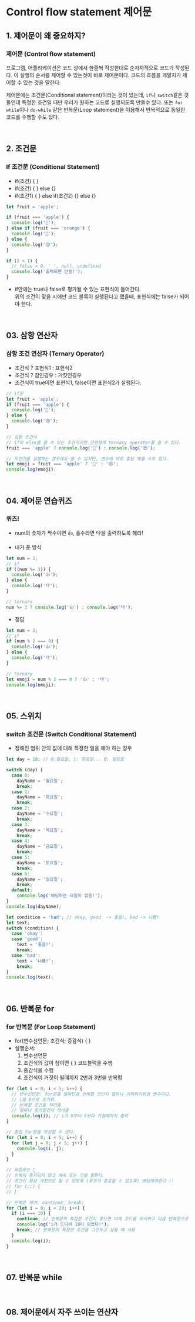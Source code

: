 # Control flow statement 제어문

## 1. 제어문이 왜 중요하지?

### 제어문 (Control flow statement)

프로그램, 어플리케이션은 코드 상에서 한줄씩 작성한대로 순자차적으로 코드가 작성된다.
이 실행의 순서를 제어할 수 있는것이 바로 제어문이다.
코드의 흐름을 개발자가 제어할 수 있는 것을 말한다.

제어문에는 조건문(Conditional statement)이라는 것이 있는데,
`if`나 `switch`같은 것들인데 특정한 조건일 때만 우리가 원하는 코드로 실행되도록 만들수 있다.
또는 `for while`이나 `do-while` 같은 반복문(Loop statement)을 이용해서 반복적으로 동일한 코드를 수행할 수도 있다.

<br />

## 2. 조건문

### If 조건문 (Conditional Statement)

- if(조건) { }
- if(조건) { } else {}
- if(조건1) { } else if(조건2) {} else {}

```javascript
let fruit = 'apple';

if (fruit === 'apple') {
  console.log('🍎');
} else if (fruit === 'orange') {
  console.log('🍊');
} else {
  console.log('😍');
}

if (2 < 1) {
  // false = 0, ' ', null. undefined
  console.log('출력되면 안됨!');
}
```

- if안에는 true나 false로 평가될 수 있는 표현식이 들어간다. <br />
  위의 조건이 맞을 시에만 코드 블록이 실행된다고 했을때, 표현식에는 false가 되어야 한다.

<br />

## 03. 삼항 연산자

### 삼항 조건 연산자 (Ternary Operator)

- 조건식 ? 표현식1 : 표현식2
- 조건식 ? 참인경우 : 거짓인경우
- 조건식이 true이면 표현식1, false이면 표현식2가 실행된다.

```javascript
// if문
let fruit = 'apple';
if (fruit === 'apple') {
  console.log('🍎');
} else {
  console.log('😍');
}

// 삼항 조건식
// if와 else를 쓸 수 있는 조건이라면 간편하게 ternary operator를 쓸 수 있다.
fruit === 'apple' ? console.log('🍎') : console.log('😍');

// 무언가를 실행하는 경우에도 쓸 수 있지만, 변수에 바로 할당 해줄 수도 있다.
let emoji = fruit === 'apple' ? '🍎' : '😍';
console.log(emoji);
```

<br />

## 04. 제어문 연습퀴즈

### 퀴즈!

- num의 숫자가 짝수이면 👍, 홀수라면 👎을 출력하도록 해라!

- 내가 푼 방식

```javascript
let num = 2;
// if
if ((num %= 3)) {
  console.log('👍');
} else {
  console.log('👎');
}

// ternary
num %= 3 ? console.log('👍') : console.log('👎');
```

- 정답

```javascript
let num = 2;
// if
if (num % 2 === 0) {
  console.log('👍');
} else {
  console.log('👎');
}

// ternary
let emoji = num % 2 === 0 ? '👍' : '👎';
console.log(emoji);
```

<br />

## 05. 스위치

### switch 조건문 (Switch Conditional Statement)

- 정해진 범위 안의 값에 대해 특정한 일을 해야 하는 경우

```javascript
let day = 10; // 0:월요일, 1: 화요일... 6: 일요일

switch (day) {
  case 0:
    dayName = '월요일';
    break;
  case 1:
    dayName = '화요일';
    break;
  case 2:
    dayName = '수요일';
    break;
  case 3:
    dayName = '목요일';
    break;
  case 4:
    dayName = '금요일';
    break;
  case 5:
    dayName = '토요일';
    break;
  case 6:
    dayName = '일요일';
    break;
  default:
    console.log('해당하는 요일이 없음!');
}
console.log(dayName);

let condition = 'bad'; // okay, good  -> 좋음!, bad -> 나쁨!
let text;
switch (condition) {
  case 'okay':
  case 'good':
    text = '좋음!';
    break;
  case 'bad':
    text = '나쁨!';
    break;
}
console.log(text);
```

<br />

## 06. 반복문 for

### for 반복문 (For Loop Statement)

- for(변수선언문; 조건식; 증감식) { }
- 실행순서:
  1. 변수선언문
  2. 조건식의 값이 참이면 { } 코드블럭을 수행
  3. 증감식을 수행
  4. 조건식이 거짓이 될때까지 2번과 3번을 반복함

```javascript
for (let i = 0; i < 5; i++) {
  // 변수선언문: for문을 얼마만큼 반복할 것인지 얼마나 기억하기위한 변수이다.
  // i을 0으로 초기화
  // 반복할 조건을 적어줌
  // 얼마나 증가할건지 적어줌
  console.log(i); // i가 0부터 5보다 커질때까지 출력
}

// 중첩 for문을 작성할 수 있다.
for (let i = 0; i < 5; i++) {
  for (let j = 0; j < 5; j++) {
    console.log(i, j);
  }
}

// 무한루프 💩
// 반복이 중지되지 않고 계속 도는 것을 말한다.
// 조건이 항상 거짓으로 될 수 있도록 (루프가 종료될 수 있도록) 코딩해야한다 !!
// for (;;) {
// }

// 반복문 제어: continue, break;
for (let i = 0; i < 20; i++) {
  if (i === 10) {
    continue; // 반복문의 특정한 조건이 맞으면 아래 코드를 무시하고 다음 반복문으로 넘어감
    console.log('i가 드디어 10이 되었다!');
    break; // 반복문의 특정한 조건을 그만두고 싶을 때 사용
  }
  console.log(i);
}
```

<br />

## 07. 반복문 while

<br />

## 08. 제어문에서 자주 쓰이는 연산자
